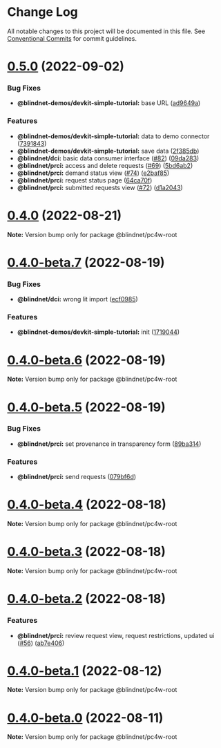 # Change Log

All notable changes to this project will be documented in this file.
See [Conventional Commits](https://conventionalcommits.org) for commit guidelines.

# [0.5.0](https://github.com/blindnet-io/privacy-components-web/compare/v0.4.0...v0.5.0) (2022-09-02)


### Bug Fixes

* **@blindnet-demos/devkit-simple-tutorial:** base URL ([ad9649a](https://github.com/blindnet-io/privacy-components-web/commit/ad9649ab9f5c254a35a38375dbe1194be39a7ba0))


### Features

* **@blindnet-demos/devkit-simple-tutorial:** data to demo connector ([7391843](https://github.com/blindnet-io/privacy-components-web/commit/7391843892be6afe711a603ef032379014469499))
* **@blindnet-demos/devkit-simple-tutorial:** save data ([2f385db](https://github.com/blindnet-io/privacy-components-web/commit/2f385db5b8c73dbc70a61f1c9cb73e9e850f1ccd))
* **@blindnet/dci:** basic data consumer interface ([#82](https://github.com/blindnet-io/privacy-components-web/issues/82)) ([09da283](https://github.com/blindnet-io/privacy-components-web/commit/09da28353571382bd3d978fa39881efaae2be319))
* **@blindnet/prci:** access and delete requests ([#69](https://github.com/blindnet-io/privacy-components-web/issues/69)) ([5bd6ab2](https://github.com/blindnet-io/privacy-components-web/commit/5bd6ab2b52f66ef9704892c2f5369a2a1b070237))
* **@blindnet/prci:** demand status view ([#74](https://github.com/blindnet-io/privacy-components-web/issues/74)) ([e2baf85](https://github.com/blindnet-io/privacy-components-web/commit/e2baf85671248ca8f991f7ded0ae1993ae550dd1))
* **@blindnet/prci:** request status page ([64ca70f](https://github.com/blindnet-io/privacy-components-web/commit/64ca70f00218b18588ba594a7e40dd660953bd09))
* **@blindnet/prci:** submitted requests view ([#72](https://github.com/blindnet-io/privacy-components-web/issues/72)) ([d1a2043](https://github.com/blindnet-io/privacy-components-web/commit/d1a20436c1550ed3d7fbe1d91da72888b7d7ca78))





# [0.4.0](https://github.com/blindnet-io/privacy-components-web/compare/v0.4.0-beta.7...v0.4.0) (2022-08-21)

**Note:** Version bump only for package @blindnet/pc4w-root





# [0.4.0-beta.7](https://github.com/blindnet-io/privacy-components-web/compare/v0.4.0-beta.6...v0.4.0-beta.7) (2022-08-19)


### Bug Fixes

* **@blindnet/dci:** wrong lit import ([ecf0985](https://github.com/blindnet-io/privacy-components-web/commit/ecf09857f25d83f2c8c05ca0f5efaaddcd4958f0))


### Features

* **@blindnet-demos/devkit-simple-tutorial:** init ([1719044](https://github.com/blindnet-io/privacy-components-web/commit/1719044649793b61b016d2068a467d4f0367ed2c))





# [0.4.0-beta.6](https://github.com/blindnet-io/privacy-components-web/compare/v0.4.0-beta.5...v0.4.0-beta.6) (2022-08-19)

**Note:** Version bump only for package @blindnet/pc4w-root





# [0.4.0-beta.5](https://github.com/blindnet-io/privacy-components-web/compare/v0.4.0-beta.4...v0.4.0-beta.5) (2022-08-19)


### Bug Fixes

* **@blindnet/prci:** set provenance in transparency form ([89ba314](https://github.com/blindnet-io/privacy-components-web/commit/89ba314841ab7381c6c8e34ca166ac4688b89508))


### Features

* **@blindnet/prci:** send requests ([079bf6d](https://github.com/blindnet-io/privacy-components-web/commit/079bf6d3e74d865ce5055d4f3e2b65aefbf651b1))





# [0.4.0-beta.4](https://github.com/blindnet-io/privacy-components-web/compare/v0.4.0-beta.3...v0.4.0-beta.4) (2022-08-18)

**Note:** Version bump only for package @blindnet/pc4w-root





# [0.4.0-beta.3](https://github.com/blindnet-io/privacy-components-web/compare/v0.4.0-beta.2...v0.4.0-beta.3) (2022-08-18)

**Note:** Version bump only for package @blindnet/pc4w-root





# [0.4.0-beta.2](https://github.com/blindnet-io/privacy-components-web/compare/v0.4.0-beta.1...v0.4.0-beta.2) (2022-08-18)


### Features

* **@blindnet/prci:** review request view, request restrictions, updated ui ([#56](https://github.com/blindnet-io/privacy-components-web/issues/56)) ([ab7e406](https://github.com/blindnet-io/privacy-components-web/commit/ab7e406765bafe2dee3e2818dd52347fad0fba50))





# [0.4.0-beta.1](https://github.com/blindnet-io/privacy-components-web/compare/v0.4.0-beta.0...v0.4.0-beta.1) (2022-08-12)

**Note:** Version bump only for package @blindnet/pc4w-root





# [0.4.0-beta.0](https://github.com/blindnet-io/privacy-components-web/compare/v0.4.0-alpha.1...v0.4.0-beta.0) (2022-08-11)

**Note:** Version bump only for package @blindnet/pc4w-root
